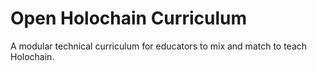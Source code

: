 # Open Holochain Curriculum

A modular technical curriculum for educators to mix and match to teach Holochain.
